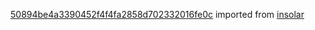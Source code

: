 [50894be4a3390452f4f4fa2858d702332016fe0c](https://github.com/insolar/insolar/commit/50894be4a3390452f4f4fa2858d702332016fe0c) imported from [insolar](https://github.com/insolar/insolar)
